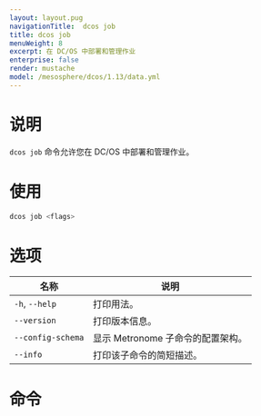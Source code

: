 ```yaml
---
layout: layout.pug
navigationTitle:  dcos job
title: dcos job
menuWeight: 8
excerpt: 在 DC/OS 中部署和管理作业
enterprise: false
render: mustache
model: /mesosphere/dcos/1.13/data.yml
---
```



# 说明
`dcos job` 命令允许您在 DC/OS 中部署和管理作业。

# 使用

```bash
dcos job <flags>
```

# 选项

| 名称 | 说明 |
|---------|-------------|
|`-h`, `--help` | 打印用法。 |
| `--version` | 打印版本信息。|
| `--config-schema` | 显示 Metronome 子命令的配置架构。|
| `--info` | 打印该子命令的简短描述。|

# 命令
